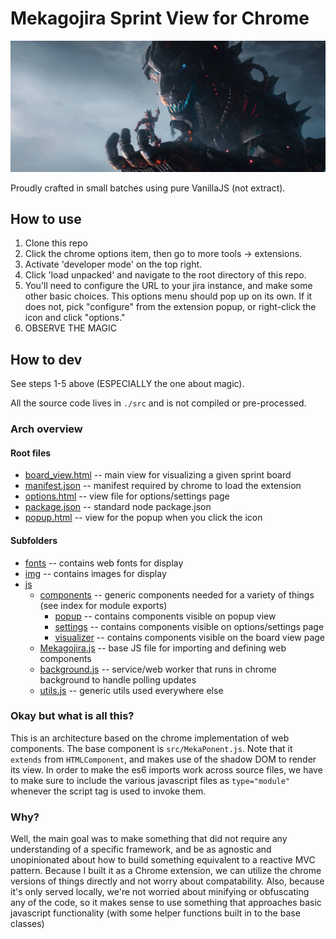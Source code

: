 # Mekagojira Sprint View for Chrome #

![MekaGojira](/img/repo.jpg)

Proudly crafted in small batches using pure VanillaJS (not extract).

## How to use

1. Clone this repo
2. Click the chrome options item, then go to more tools -> extensions.
3. Activate 'developer mode' on the top right.
4. Click 'load unpacked' and navigate to the root directory of this repo.
5. You'll need to configure the URL to your jira instance, and make some other basic choices. This options menu should pop up on its own. If it does not, pick "configure" from the extension popup, or right-click the icon and click "options."
6. OBSERVE THE MAGIC

## How to dev

See steps 1-5 above (ESPECIALLY the one about magic).

All the source code lives in `./src` and is not compiled or pre-processed. 

### Arch overview

#### Root files
 * [board_view.html](./board_view.html) -- main view for visualizing a given sprint board
 * [manifest.json](./manifest.json) -- manifest required by chrome to load the extension
 * [options.html](./options.html) -- view file for options/settings page
 * [package.json](./package.json) -- standard node package.json
 * [popup.html](./popup.html) -- view for the popup when you click the icon

#### Subfolders
 * [fonts](./fonts) -- contains web fonts for display
 * [img](./img) -- contains images for display
 * [js](./js)
   * [components](./js/components) -- generic components needed for a variety of things (see index for module exports)
     * [popup](./js/components/popup) -- contains components visible on popup view
     * [settings](./js/components/settings) -- contains components visible on options/settings page
     * [visualizer](./js/components/visualizer) -- contains components visible on the board view page
   * [Mekagojira.js](./js/Mekagojira.js) -- base JS file for importing and defining web components
   * [background.js](./js/background.js) -- service/web worker that runs in chrome background to handle polling updates
   * [utils.js](./js/utils.js) -- generic utils used everywhere else

### Okay but what is all this?
This is an architecture based on the chrome implementation of web components. The base component is `src/MekaPonent.js`. Note that it `extends` from `HTMLComponent`, and makes use of the shadow DOM to render its view. In order to make the es6 imports work across source files, we have to make sure to include the various javascript files as `type="module"` whenever the script tag is used to invoke them. 

### Why?
Well, the main goal was to make something that did not require any understanding of a specific framework, and be as agnostic and unopinionated about how to build something equivalent to a reactive MVC pattern. Because I built it as a Chrome extension, we can utilize the chrome versions of things directly and not worry about compatability. Also, because it's only served locally, we're not worried about minifying or obfuscating any of the code, so it makes sense to use something that approaches basic javascript functionality (with some helper functions built in to the base classes)
